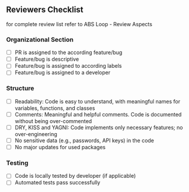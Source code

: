 ## Reviewers Checklist

for complete review list refer to ABS Loop - Review Aspects

### Organizational Section

- [ ] PR is assigned to the according feature/bug
- [ ] Feature/bug is descriptive
- [ ] Feature/bug is assigned to according labels
- [ ] Feature/bug is assigned to a developer

### Structure

- [ ] Readability: Code is easy to understand, with meaningful names for variables, functions, and classes
- [ ] Comments: Meaningful and helpful comments. Code is documented without being over-commented
- [ ] DRY, KISS and YAGNI: Code implements only necessary features; no over-engineering
- [ ] No sensitive data (e.g., passwords, API keys) in the code
- [ ] No major updates for used packages

### Testing

- [ ] Code is locally tested by developer (if applicable)
- [ ] Automated tests pass successfully